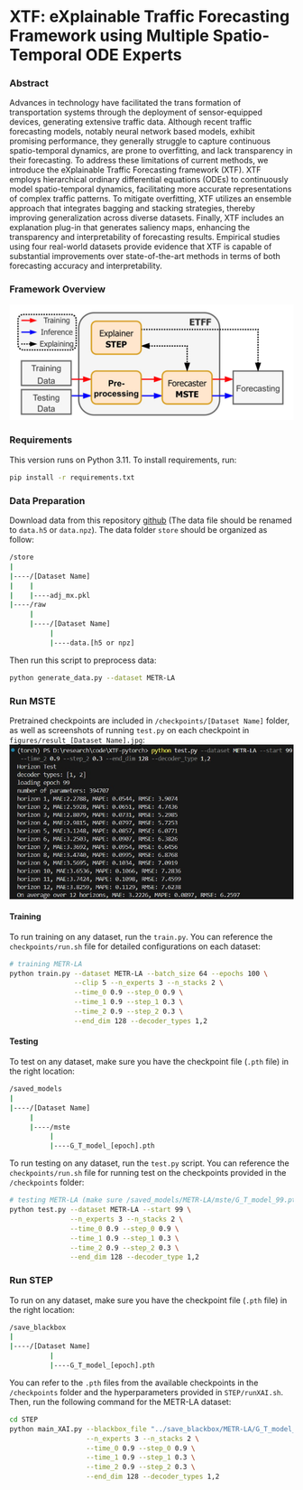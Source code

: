 # XTF: eXplainable Traffic Forecasting Framework using Multiple Spatio-Temporal ODE Experts

### Abstract
Advances in technology have facilitated the trans formation of transportation systems through the deployment of sensor-equipped devices, generating extensive traffic data. Although recent traffic forecasting models, notably neural network based models, exhibit promising performance, they generally struggle to capture continuous spatio-temporal dynamics, are prone to overfitting, and lack transparency in their forecasting. To address these limitations of current methods, we introduce the eXplainable Traffic Forecasting framework (XTF). XTF employs hierarchical ordinary differential equations (ODEs) to continuously model spatio-temporal dynamics, facilitating more accurate representations of complex traffic patterns. To mitigate overfitting, XTF utilizes an ensemble approach that integrates bagging and stacking strategies, thereby improving generalization across diverse datasets. Finally, XTF includes an explanation plug-in that generates saliency maps, enhancing the transparency and interpretability of forecasting results. Empirical studies using four real-world datasets provide evidence that XTF is capable of substantial improvements over state-of-the-art methods in terms of both forecasting accuracy and interpretability.

###  Framework Overview
![ Framework Overview](figures/Framework_Overview.jpg)

### Requirements
This version runs on Python 3.11. To install requirements, run:
```bash
pip install -r requirements.txt
```

### Data Preparation
Download data from this repository [github](https://github.com/Jimmy-7664/STD-MAE) (The data file should be renamed to `data.h5` or `data.npz`). The data folder `store` should be organized as follow:
```bash
/store
|
|----/[Dataset Name]
|    |
|    |----adj_mx.pkl
|----/raw
     |
     |----/[Dataset Name]
          |
          |----data.[h5 or npz]
```
Then run this script to preprocess data:
```bash
python generate_data.py --dataset METR-LA
```

### Run MSTE

Pretrained checkpoints are included in `/checkpoints/[Dataset Name]` folder, as well as screenshots of running `test.py` on each checkpoint in `figures/result_[Dataset Name].jpg`:
![METR-LA result](figures/result_METR-LA.jpg)

#### Training
To run training on any dataset, run the `train.py`. You can reference the `checkpoints/run.sh` file for detailed configurations on each dataset:
```bash
# training METR-LA
python train.py --dataset METR-LA --batch_size 64 --epochs 100 \
                --clip 5 --n_experts 3 --n_stacks 2 \
                --time_0 0.9 --step_0 0.9 \
                --time_1 0.9 --step_1 0.3 \
                --time_2 0.9 --step_2 0.3 \
                --end_dim 128 --decoder_types 1,2
```
#### Testing
To test on any dataset, make sure you have the checkpoint file (`.pth` file) in the right location:
```bash
/saved_models
|
|----/[Dataset Name]
     |
     |----/mste
          |
          |----G_T_model_[epoch].pth
```
To run testing on any dataset, run the `test.py` script. You can reference the `checkpoints/run.sh` file for running test on the checkpoints provided in the `/checkpoints` folder:
```bash
# testing METR-LA (make sure /saved_models/METR-LA/mste/G_T_model_99.pth exists)
python test.py --dataset METR-LA --start 99 \
               --n_experts 3 --n_stacks 2 \
               --time_0 0.9 --step_0 0.9 \
               --time_1 0.9 --step_1 0.3 \
               --time_2 0.9 --step_2 0.3 \
               --end_dim 128 --decoder_type 1,2
```

### Run STEP
To run on any dataset, make sure you have the checkpoint file (`.pth` file) in the right location:
```bash
/save_blackbox
|
|----/[Dataset Name]
          |
          |----G_T_model_[epoch].pth
```
You can refer to the `.pth` files from the available checkpoints in the` /checkpoints` folder and the hyperparameters provided in `STEP/runXAI.sh`. Then, run the following command for the METR-LA dataset:
```bash
cd STEP
python main_XAI.py --blackbox_file "../save_blackbox/METR-LA/G_T_model_99.pth" \
                   --n_experts 3 --n_stacks 2 \
                   --time_0 0.9 --step_0 0.9 \
                   --time_1 0.9 --step_1 0.3 \
                   --time_2 0.9 --step_2 0.3 \
                   --end_dim 128 --decoder_types 1,2
```
